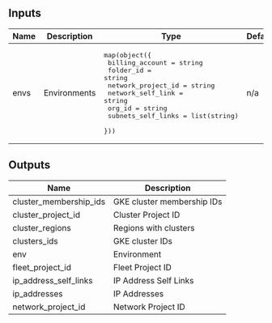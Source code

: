 <!-- BEGINNING OF PRE-COMMIT-TERRAFORM DOCS HOOK -->
## Inputs

| Name | Description | Type | Default | Required |
|------|-------------|------|---------|:--------:|
| envs | Environments | <pre>map(object({<br>    billing_account    = string<br>    folder_id          = string<br>    network_project_id = string<br>    network_self_link  = string<br>    org_id             = string<br>    subnets_self_links = list(string)<br>  }))</pre> | n/a | yes |

## Outputs

| Name | Description |
|------|-------------|
| cluster\_membership\_ids | GKE cluster membership IDs |
| cluster\_project\_id | Cluster Project ID |
| cluster\_regions | Regions with clusters |
| clusters\_ids | GKE cluster IDs |
| env | Environment |
| fleet\_project\_id | Fleet Project ID |
| ip\_address\_self\_links | IP Address Self Links |
| ip\_addresses | IP Addresses |
| network\_project\_id | Network Project ID |

<!-- END OF PRE-COMMIT-TERRAFORM DOCS HOOK -->
